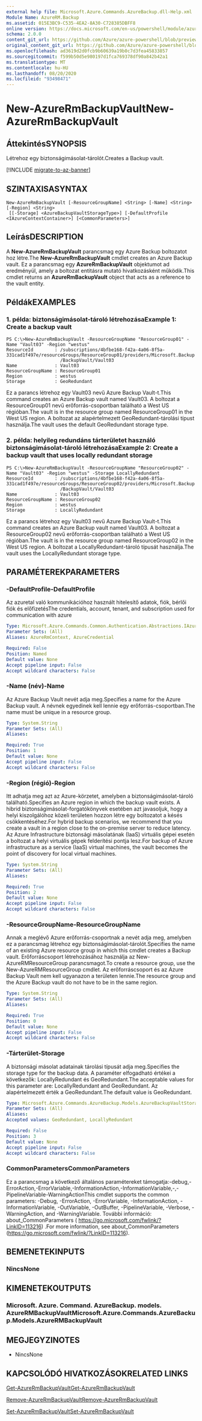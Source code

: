 ```yaml
---
external help file: Microsoft.Azure.Commands.AzureBackup.dll-Help.xml
Module Name: AzureRM.Backup
ms.assetid: 015E3BC9-C535-4EA2-8A30-C728385DBFF8
online version: https://docs.microsoft.com/en-us/powershell/module/azurerm.backup/new-azurermbackupvault
schema: 2.0.0
content_git_url: https://github.com/Azure/azure-powershell/blob/preview/src/ResourceManager/AzureBackup/Commands.AzureBackup/help/New-AzureRmBackupVault.md
original_content_git_url: https://github.com/Azure/azure-powershell/blob/preview/src/ResourceManager/AzureBackup/Commands.AzureBackup/help/New-AzureRmBackupVault.md
ms.openlocfilehash: ad3619d2d0fcb9b60639a19b0c7d3fea45833857
ms.sourcegitcommit: f599b50d5e980197d1fca769378df90a842b42a1
ms.translationtype: MT
ms.contentlocale: hu-HU
ms.lasthandoff: 08/20/2020
ms.locfileid: "93498471"
---
```

# <span data-ttu-id="b5fcb-101">New-AzureRmBackupVault</span><span class="sxs-lookup"><span data-stu-id="b5fcb-101">New-AzureRmBackupVault</span></span>

## <span data-ttu-id="b5fcb-102">Áttekintés</span><span class="sxs-lookup"><span data-stu-id="b5fcb-102">SYNOPSIS</span></span>
<span data-ttu-id="b5fcb-103">Létrehoz egy biztonságimásolat-tárolót.</span><span class="sxs-lookup"><span data-stu-id="b5fcb-103">Creates a Backup vault.</span></span>

[!INCLUDE [migrate-to-az-banner](../../includes/migrate-to-az-banner.md)]

## <span data-ttu-id="b5fcb-104">SZINTAXISA</span><span class="sxs-lookup"><span data-stu-id="b5fcb-104">SYNTAX</span></span>

```
New-AzureRmBackupVault [-ResourceGroupName] <String> [-Name] <String> [-Region] <String>
 [[-Storage] <AzureBackupVaultStorageType>] [-DefaultProfile <IAzureContextContainer>] [<CommonParameters>]
```

## <span data-ttu-id="b5fcb-105">Leírás</span><span class="sxs-lookup"><span data-stu-id="b5fcb-105">DESCRIPTION</span></span>
<span data-ttu-id="b5fcb-106">A **New-AzureRmBackupVault** parancsmag egy Azure Backup boltozatot hoz létre.</span><span class="sxs-lookup"><span data-stu-id="b5fcb-106">The **New-AzureRmBackupVault** cmdlet creates an Azure Backup vault.</span></span>
<span data-ttu-id="b5fcb-107">Ez a parancsmag egy **AzureRmBackupVault** objektumot ad eredményül, amely a boltozat entitásra mutató hivatkozásként működik.</span><span class="sxs-lookup"><span data-stu-id="b5fcb-107">This cmdlet returns an **AzureRmBackupVault** object that acts as a reference to the vault entity.</span></span>

## <span data-ttu-id="b5fcb-108">Példák</span><span class="sxs-lookup"><span data-stu-id="b5fcb-108">EXAMPLES</span></span>

### <span data-ttu-id="b5fcb-109">1. példa: biztonságimásolat-tároló létrehozása</span><span class="sxs-lookup"><span data-stu-id="b5fcb-109">Example 1: Create a backup vault</span></span>
```
PS C:\>New-AzureRmBackupVault -ResourceGroupName "ResourceGroup01" -Name "Vault03" -Region "westus"
ResourceId        : /subscriptions/4bfbe168-f42a-4a06-8f5a-331cad1f497e/resourceGroups/ResourceGroup01/providers/Microsoft.Backup
                    /BackupVault/Vault03
Name              : Vault03
ResourceGroupName : ResourceGroup01
Region            : westus
Storage           : GeoRedundant
```

<span data-ttu-id="b5fcb-110">Ez a parancs létrehoz egy Vault03 nevű Azure Backup Vault-t.</span><span class="sxs-lookup"><span data-stu-id="b5fcb-110">This command creates an Azure Backup vault named Vault03.</span></span>
<span data-ttu-id="b5fcb-111">A boltozat a ResourceGroup01 nevű erőforrás-csoportban található a West US régióban.</span><span class="sxs-lookup"><span data-stu-id="b5fcb-111">The vault is in the resource group named ResourceGroup01 in the West US region.</span></span>
<span data-ttu-id="b5fcb-112">A boltozat az alapértelmezett GeoRedundant-tárolási típust használja.</span><span class="sxs-lookup"><span data-stu-id="b5fcb-112">The vault uses the default GeoRedundant storage type.</span></span>

### <span data-ttu-id="b5fcb-113">2. példa: helyileg redundáns tárterületet használó biztonságimásolat-tároló létrehozása</span><span class="sxs-lookup"><span data-stu-id="b5fcb-113">Example 2: Create a backup vault that uses locally redundant storage</span></span>
```
PS C:\>New-AzureRmBackupVault -ResourceGroupName "ResourceGroup02" -Name "Vault03" -Region "westus" -Storage LocallyRedundant
ResourceId        : /subscriptions/4bfbe168-f42a-4a06-8f5a-331cad1f497e/resourceGroups/ResourceGroup02/providers/Microsoft.Backup
                    /BackupVault/Vault03
Name              : Vault03
ResourceGroupName : ResourceGroup02
Region            : westus
Storage           : LocallyRedundant
```

<span data-ttu-id="b5fcb-114">Ez a parancs létrehoz egy Vault03 nevű Azure Backup Vault-t.</span><span class="sxs-lookup"><span data-stu-id="b5fcb-114">This command creates an Azure Backup vault named Vault03.</span></span>
<span data-ttu-id="b5fcb-115">A boltozat a ResourceGroup02 nevű erőforrás-csoportban található a West US régióban.</span><span class="sxs-lookup"><span data-stu-id="b5fcb-115">The vault is in the resource group named ResourceGroup02 in the West US region.</span></span>
<span data-ttu-id="b5fcb-116">A boltozat a LocallyRedundant-tároló típusát használja.</span><span class="sxs-lookup"><span data-stu-id="b5fcb-116">The vault uses the LocallyRedundant storage type.</span></span>

## <span data-ttu-id="b5fcb-117">PARAMÉTEREK</span><span class="sxs-lookup"><span data-stu-id="b5fcb-117">PARAMETERS</span></span>

### <span data-ttu-id="b5fcb-118">-DefaultProfile</span><span class="sxs-lookup"><span data-stu-id="b5fcb-118">-DefaultProfile</span></span>
<span data-ttu-id="b5fcb-119">Az azuretal való kommunikációhoz használt hitelesítő adatok, fiók, bérlői fiók és előfizetés</span><span class="sxs-lookup"><span data-stu-id="b5fcb-119">The credentials, account, tenant, and subscription used for communication with azure</span></span>

```yaml
Type: Microsoft.Azure.Commands.Common.Authentication.Abstractions.IAzureContextContainer
Parameter Sets: (All)
Aliases: AzureRmContext, AzureCredential

Required: False
Position: Named
Default value: None
Accept pipeline input: False
Accept wildcard characters: False
```

### <span data-ttu-id="b5fcb-120">-Name (név)</span><span class="sxs-lookup"><span data-stu-id="b5fcb-120">-Name</span></span>
<span data-ttu-id="b5fcb-121">Az Azure Backup Vault nevét adja meg.</span><span class="sxs-lookup"><span data-stu-id="b5fcb-121">Specifies a name for the Azure Backup vault.</span></span>
<span data-ttu-id="b5fcb-122">A névnek egyedinek kell lennie egy erőforrás-csoportban.</span><span class="sxs-lookup"><span data-stu-id="b5fcb-122">The name must be unique in a resource group.</span></span>

```yaml
Type: System.String
Parameter Sets: (All)
Aliases:

Required: True
Position: 1
Default value: None
Accept pipeline input: False
Accept wildcard characters: False
```

### <span data-ttu-id="b5fcb-123">-Region (régió)</span><span class="sxs-lookup"><span data-stu-id="b5fcb-123">-Region</span></span>
<span data-ttu-id="b5fcb-124">Itt adhatja meg azt az Azure-körzetet, amelyben a biztonságimásolat-tároló található.</span><span class="sxs-lookup"><span data-stu-id="b5fcb-124">Specifies an Azure region in which the backup vault exists.</span></span>
<span data-ttu-id="b5fcb-125">A hibrid biztonságimásolat-forgatókönyvek esetében azt javasoljuk, hogy a helyi kiszolgálóhoz közeli területen hozzon létre egy boltozatot a késés csökkentéséhez.</span><span class="sxs-lookup"><span data-stu-id="b5fcb-125">For hybrid backup scenarios, we recommend that you create a vault in a region close to the on-premise server to reduce latency.</span></span>
<span data-ttu-id="b5fcb-126">Az Azure Infrastructure biztonsági másolatának (IaaS) virtuális gépei esetén a boltozat a helyi virtuális gépek felderítési pontja lesz.</span><span class="sxs-lookup"><span data-stu-id="b5fcb-126">For backup of Azure infrastructure as a service (IaaS) virtual machines, the vault becomes the point of discovery for local virtual machines.</span></span>

```yaml
Type: System.String
Parameter Sets: (All)
Aliases:

Required: True
Position: 2
Default value: None
Accept pipeline input: False
Accept wildcard characters: False
```

### <span data-ttu-id="b5fcb-127">-ResourceGroupName</span><span class="sxs-lookup"><span data-stu-id="b5fcb-127">-ResourceGroupName</span></span>
<span data-ttu-id="b5fcb-128">Annak a meglévő Azure erőforrás-csoportnak a nevét adja meg, amelyben ez a parancsmag létrehoz egy biztonságimásolat-tárolót.</span><span class="sxs-lookup"><span data-stu-id="b5fcb-128">Specifies the name of an existing Azure resource group in which this cmdlet creates a Backup vault.</span></span>
<span data-ttu-id="b5fcb-129">Erőforráscsoport létrehozásához használja az New-AzureRMResourceGroup parancsmagot.</span><span class="sxs-lookup"><span data-stu-id="b5fcb-129">To create a resource group, use the New-AzureRMResourceGroup cmdlet.</span></span>
<span data-ttu-id="b5fcb-130">Az erőforráscsoport és az Azure Backup Vault nem kell ugyanazon a területen lennie.</span><span class="sxs-lookup"><span data-stu-id="b5fcb-130">The resource group and the Azure Backup vault do not have to be in the same region.</span></span>

```yaml
Type: System.String
Parameter Sets: (All)
Aliases:

Required: True
Position: 0
Default value: None
Accept pipeline input: False
Accept wildcard characters: False
```

### <span data-ttu-id="b5fcb-131">-Tárterület</span><span class="sxs-lookup"><span data-stu-id="b5fcb-131">-Storage</span></span>
<span data-ttu-id="b5fcb-132">A biztonsági másolat adatainak tárolási típusát adja meg.</span><span class="sxs-lookup"><span data-stu-id="b5fcb-132">Specifies the storage type for the backup data.</span></span>
<span data-ttu-id="b5fcb-133">A paraméter elfogadható értékei a következők: LocallyRedundant és GeoRedundant.</span><span class="sxs-lookup"><span data-stu-id="b5fcb-133">The acceptable values for this parameter are: LocallyRedundant and GeoRedundant.</span></span>
<span data-ttu-id="b5fcb-134">Az alapértelmezett érték a GeoRedundant.</span><span class="sxs-lookup"><span data-stu-id="b5fcb-134">The default value is GeoRedundant.</span></span>

```yaml
Type: Microsoft.Azure.Commands.AzureBackup.Models.AzureBackupVaultStorageType
Parameter Sets: (All)
Aliases:
Accepted values: GeoRedundant, LocallyRedundant

Required: False
Position: 3
Default value: None
Accept pipeline input: False
Accept wildcard characters: False
```

### <span data-ttu-id="b5fcb-135">CommonParameters</span><span class="sxs-lookup"><span data-stu-id="b5fcb-135">CommonParameters</span></span>
<span data-ttu-id="b5fcb-136">Ez a parancsmag a következő általános paramétereket támogatja:-debug,-ErrorAction,-ErrorVariable,-InformationAction,-InformationVariable,-,-PipelineVariable-WarningAction</span><span class="sxs-lookup"><span data-stu-id="b5fcb-136">This cmdlet supports the common parameters: -Debug, -ErrorAction, -ErrorVariable, -InformationAction, -InformationVariable, -OutVariable, -OutBuffer, -PipelineVariable, -Verbose, -WarningAction, and -WarningVariable.</span></span> <span data-ttu-id="b5fcb-137">További információ: about_CommonParameters ( https://go.microsoft.com/fwlink/?LinkID=113216) .</span><span class="sxs-lookup"><span data-stu-id="b5fcb-137">For more information, see about_CommonParameters (https://go.microsoft.com/fwlink/?LinkID=113216).</span></span>

## <span data-ttu-id="b5fcb-138">BEMENETEK</span><span class="sxs-lookup"><span data-stu-id="b5fcb-138">INPUTS</span></span>

### <span data-ttu-id="b5fcb-139">Nincs</span><span class="sxs-lookup"><span data-stu-id="b5fcb-139">None</span></span>

## <span data-ttu-id="b5fcb-140">KIMENETEK</span><span class="sxs-lookup"><span data-stu-id="b5fcb-140">OUTPUTS</span></span>

### <span data-ttu-id="b5fcb-141">Microsoft. Azure. Command. AzureBackup. models. AzureRMBackupVault</span><span class="sxs-lookup"><span data-stu-id="b5fcb-141">Microsoft.Azure.Commands.AzureBackup.Models.AzureRMBackupVault</span></span>

## <span data-ttu-id="b5fcb-142">MEGJEGYZI</span><span class="sxs-lookup"><span data-stu-id="b5fcb-142">NOTES</span></span>
* <span data-ttu-id="b5fcb-143">Nincs</span><span class="sxs-lookup"><span data-stu-id="b5fcb-143">None</span></span>

## <span data-ttu-id="b5fcb-144">KAPCSOLÓDÓ HIVATKOZÁSOK</span><span class="sxs-lookup"><span data-stu-id="b5fcb-144">RELATED LINKS</span></span>

[<span data-ttu-id="b5fcb-145">Get-AzureRmBackupVault</span><span class="sxs-lookup"><span data-stu-id="b5fcb-145">Get-AzureRmBackupVault</span></span>](./Get-AzureRmBackupVault.md)

[<span data-ttu-id="b5fcb-146">Remove-AzureRmBackupVault</span><span class="sxs-lookup"><span data-stu-id="b5fcb-146">Remove-AzureRmBackupVault</span></span>](./Remove-AzureRmBackupVault.md)

[<span data-ttu-id="b5fcb-147">Set-AzureRmBackupVault</span><span class="sxs-lookup"><span data-stu-id="b5fcb-147">Set-AzureRmBackupVault</span></span>](./Set-AzureRmBackupVault.md)


